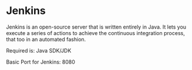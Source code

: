 # Jenkins

Jenkins is an open-source server that is written entirely in Java. It lets you execute a series of actions to achieve the continuous integration process, that too in an automated fashion.

Required is: Java SDK/JDK

Basic Port for Jenkins: 8080